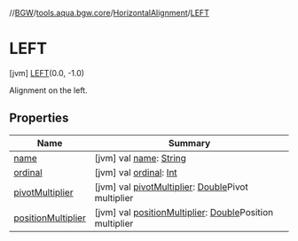 //[BGW](../../../../index.md)/[tools.aqua.bgw.core](../../index.md)/[HorizontalAlignment](../index.md)/[LEFT](index.md)



# LEFT  
 [jvm] [LEFT](index.md)(0.0, -1.0)  


Alignment on the left.

   


## Properties  
  
|  Name |  Summary | 
|---|---|
| <a name="tools.aqua.bgw.core/HorizontalAlignment.LEFT/name/#/PointingToDeclaration/"></a>[name](name.md)| <a name="tools.aqua.bgw.core/HorizontalAlignment.LEFT/name/#/PointingToDeclaration/"></a> [jvm] val [name](name.md): [String](https://kotlinlang.org/api/latest/jvm/stdlib/kotlin/-string/index.html)   <br>|
| <a name="tools.aqua.bgw.core/HorizontalAlignment.LEFT/ordinal/#/PointingToDeclaration/"></a>[ordinal](ordinal.md)| <a name="tools.aqua.bgw.core/HorizontalAlignment.LEFT/ordinal/#/PointingToDeclaration/"></a> [jvm] val [ordinal](ordinal.md): [Int](https://kotlinlang.org/api/latest/jvm/stdlib/kotlin/-int/index.html)   <br>|
| <a name="tools.aqua.bgw.core/HorizontalAlignment.LEFT/pivotMultiplier/#/PointingToDeclaration/"></a>[pivotMultiplier](pivot-multiplier.md)| <a name="tools.aqua.bgw.core/HorizontalAlignment.LEFT/pivotMultiplier/#/PointingToDeclaration/"></a> [jvm] val [pivotMultiplier](pivot-multiplier.md): [Double](https://kotlinlang.org/api/latest/jvm/stdlib/kotlin/-double/index.html)Pivot multiplier   <br>|
| <a name="tools.aqua.bgw.core/HorizontalAlignment.LEFT/positionMultiplier/#/PointingToDeclaration/"></a>[positionMultiplier](position-multiplier.md)| <a name="tools.aqua.bgw.core/HorizontalAlignment.LEFT/positionMultiplier/#/PointingToDeclaration/"></a> [jvm] val [positionMultiplier](position-multiplier.md): [Double](https://kotlinlang.org/api/latest/jvm/stdlib/kotlin/-double/index.html)Position multiplier   <br>|

